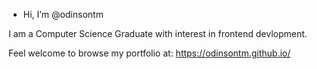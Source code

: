 - Hi, I’m @odinsontm

I am a Computer Science Graduate with interest in frontend devlopment.

Feel welcome to browse my portfolio at: https://odinsontm.github.io/
